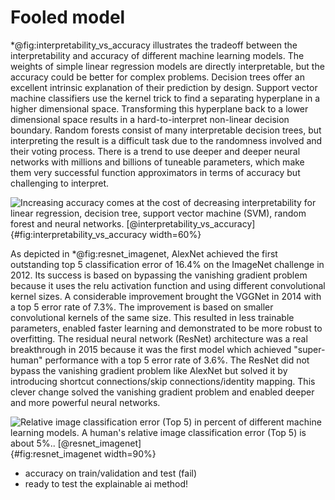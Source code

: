 # Fooled model
<!-- Which models are available to choose from? -->
\*@fig:interpretability_vs_accuracy illustrates the tradeoff between the interpretability and accuracy of different machine learning models. The weights of simple linear regression models are directly interpretable, but the accuracy could be better for complex problems. Decision trees offer an excellent intrinsic explanation of their prediction by design. Support vector machine classifiers use the kernel trick to find a separating hyperplane in a higher dimensional space. Transforming this hyperplane back to a lower dimensional space results in a hard-to-interpret non-linear decision boundary. Random forests consist of many interpretable decision trees, but interpreting the result is a difficult task due to the randomness involved and their voting process. There is a trend to use deeper and deeper neural networks with millions and billions of tuneable parameters, which make them very successful function approximators in terms of accuracy but challenging to interpret.

![Increasing accuracy comes at the cost of decreasing interpretability for linear regression, decision tree, support vector machine (SVM), random forest and neural networks. [[@interpretability_vs_accuracy]](#references)](source/figures/Model-interpretability-vs-accuracy.png "Model interpretability vs. accuracy."){#fig:interpretability_vs_accuracy width=60%}

<!-- Why resnet? -->
As depicted in \*@fig:resnet_imagenet, AlexNet achieved the first outstanding top 5 classification error of 16.4% on the ImageNet challenge in 2012. Its success is based on bypassing the vanishing gradient problem because it uses the relu activation function and using different convolutional kernel sizes. A considerable improvement brought the VGGNet in 2014 with a top 5 error rate of 7.3%. The improvement is based on smaller convolutional kernels of the same size. This resulted in less trainable parameters, enabled faster learning and demonstrated to be more robust to overfitting. The residual neural network (ResNet) architecture was a real breakthrough in 2015 because it was the first model which achieved "super-human" performance with a top 5 error rate of 3.6%. The ResNet did not bypass the vanishing gradient problem like AlexNet but solved it by introducing shortcut connections/skip connections/identity mapping. This clever change solved the vanishing gradient problem and enabled deeper and more powerful neural networks.

![Relative image classification error (Top 5) in percent of different machine learning models. A human's relative image classification error (Top 5) is about 5%.. [[@resnet_imagenet]](#references)](source/figures/resnet_imagenet.png "Imagenet classification error top 5."){#fig:resnet_imagenet width=90%}

- accuracy on train/validation and test (fail)
- ready to test the explainable ai method!
